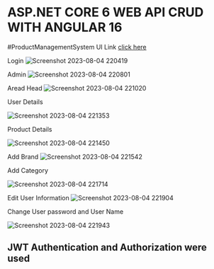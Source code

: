 # ASP.NET CORE 6 WEB API CRUD WITH ANGULAR 16

#ProductManagementSystem UI Link
[click here](https://github.com/rafi67/ProductManagementSystemUI)

Login
![Screenshot 2023-08-04 220419](https://github.com/rafi67/ProductManagementSystem/assets/45172084/95ef7239-31fa-4760-89de-5e8d7e456987)

Admin
![Screenshot 2023-08-04 220801](https://github.com/rafi67/ProductManagementSystem/assets/45172084/612944da-fdc8-46c8-96c9-05a1957678f4)


Aread Head
![Screenshot 2023-08-04 221020](https://github.com/rafi67/ProductManagementSystem/assets/45172084/2cd0f104-b62d-410c-83ae-f2759c9d2c95)


User Details

![Screenshot 2023-08-04 221353](https://github.com/rafi67/ProductManagementSystem/assets/45172084/9413ce27-0c16-4043-b2aa-e5f9a4768507)

Product Details

![Screenshot 2023-08-04 221450](https://github.com/rafi67/ProductManagementSystem/assets/45172084/ad15e0bd-9e62-466f-9f47-ca02c5e8b19c)


Add Brand
![Screenshot 2023-08-04 221542](https://github.com/rafi67/ProductManagementSystem/assets/45172084/f5cdec98-096b-4aa3-a8b7-cda95a45fd20)


Add Category

![Screenshot 2023-08-04 221714](https://github.com/rafi67/ProductManagementSystem/assets/45172084/2670c5ad-4b84-42af-a094-c50b0fd1a10c)


Edit User Information
![Screenshot 2023-08-04 221904](https://github.com/rafi67/ProductManagementSystem/assets/45172084/1316c767-7d9f-4013-b577-bcf4ebdfcd82)


Change User password and User Name

![Screenshot 2023-08-04 221943](https://github.com/rafi67/ProductManagementSystem/assets/45172084/b6e9a215-db84-47d2-9e3e-307419dbe51f)

## JWT Authentication and Authorization were used
